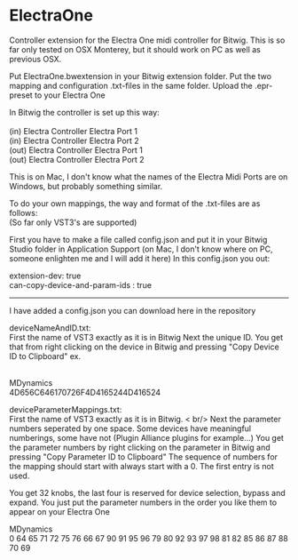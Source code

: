 # ElectraOne

Controller extension for the Electra One midi controller for Bitwig.
This is so far only tested on OSX Monterey, but it should work on PC as well as previous OSX.

Put ElectraOne.bwextension in your Bitwig extension folder.
Put the two mapping and configuration .txt-files in the same folder.
Upload the .epr-preset to your Electra One

In Bitwig the controller is set up this way: <br />
<br />
    (in) Electra Controller Electra Port 1 <br />
    (in) Electra Controller Electra Port 2 <br />
    (out) Electra Controller Electra Port 1 <br />
    (out) Electra Controller Electra Port 2 <br />
    
 This is on Mac, I don't know what the names of the Electra Midi Ports are on Windows, but probably something similar.


To do your own mappings, the way and format of the .txt-files are as follows: <br />
(So far only VST3's are supported) <br />

First you have to make a file called config.json and put it in your Bitwig Studio folder in Application Support (on Mac, I don't know where on PC, someone enlighten me and I will add it here)
In this config.json you out: <br />

extension-dev: true <br />
can-copy-device-and-param-ids : true <br />



--------
I have added a config.json you can download here in the repository
<br />



deviceNameAndID.txt: <br />
First the name of VST3 exactly as it is in Bitwig
Next the unique ID. You get that from right clicking on the device in Bitwig and pressing "Copy Device ID to Clipboard"
ex. <br />
<br />

MDynamics <br />
4D656C646170726F4D4165244D416524 <br />


deviceParameterMappings.txt: <br />
First the name of VST3 exactly as it is in Bitwig. < br/>
Next the parameter numbers seperated by one space. Some devices have meaningful numberings, some have not (Plugin Alliance plugins for example...)
You get the parameter numbers by right clicking on the parameter in Bitwig and pressing "Copy Parameter ID to Clipboard"
The sequence of numbers for the mapping should start with always start with a 0. The first entry is not used.

You get 32 knobs, the last four is reserved for device selection, bypass and expand.
You just put the parameter numbers in the order you like them to appear on your Electra One


MDynamics <br />
0 64 65 71 72 75 76 66 67 90 91 95 96 79 80 92 93 97 98 81 82 85 86 87 88 70 69 <br />
